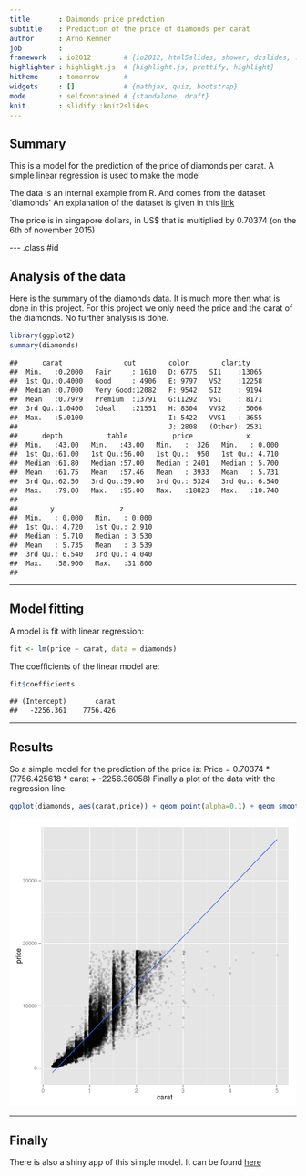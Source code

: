 ```yaml
---
title       : Daimonds price predction
subtitle    : Prediction of the price of diamonds per carat
author      : Arno Kemner
job         : 
framework   : io2012        # {io2012, html5slides, shower, dzslides, ...}
highlighter : highlight.js  # {highlight.js, prettify, highlight}
hitheme     : tomorrow      # 
widgets     : []            # {mathjax, quiz, bootstrap}
mode        : selfcontained # {standalone, draft}
knit        : slidify::knit2slides
---
```


## Summary

This is a model for the prediction of the price of diamonds per carat.
A simple linear regression is used to make the model

The data is an internal example from R. And comes from the dataset 'diamonds'
An explanation of the dataset is given in this [link](https://vincentarelbundock.github.io/Rdatasets/doc/Ecdat/Diamond.html)

The price is in singapore dollars, in US$ that is multiplied by 0.70374 (on the 6th of november 2015)

--- .class #id 


## Analysis of the data

Here is the summary of the diamonds data. It is much more then what is done in this project. For this project we only need the price and the carat of the diamonds. No further analysis is done.


```r
library(ggplot2)
summary(diamonds)
```

```
##      carat               cut        color        clarity     
##  Min.   :0.2000   Fair     : 1610   D: 6775   SI1    :13065  
##  1st Qu.:0.4000   Good     : 4906   E: 9797   VS2    :12258  
##  Median :0.7000   Very Good:12082   F: 9542   SI2    : 9194  
##  Mean   :0.7979   Premium  :13791   G:11292   VS1    : 8171  
##  3rd Qu.:1.0400   Ideal    :21551   H: 8304   VVS2   : 5066  
##  Max.   :5.0100                     I: 5422   VVS1   : 3655  
##                                     J: 2808   (Other): 2531  
##      depth           table           price             x         
##  Min.   :43.00   Min.   :43.00   Min.   :  326   Min.   : 0.000  
##  1st Qu.:61.00   1st Qu.:56.00   1st Qu.:  950   1st Qu.: 4.710  
##  Median :61.80   Median :57.00   Median : 2401   Median : 5.700  
##  Mean   :61.75   Mean   :57.46   Mean   : 3933   Mean   : 5.731  
##  3rd Qu.:62.50   3rd Qu.:59.00   3rd Qu.: 5324   3rd Qu.: 6.540  
##  Max.   :79.00   Max.   :95.00   Max.   :18823   Max.   :10.740  
##                                                                  
##        y                z         
##  Min.   : 0.000   Min.   : 0.000  
##  1st Qu.: 4.720   1st Qu.: 2.910  
##  Median : 5.710   Median : 3.530  
##  Mean   : 5.735   Mean   : 3.539  
##  3rd Qu.: 6.540   3rd Qu.: 4.040  
##  Max.   :58.900   Max.   :31.800  
## 
```

--- 

## Model fitting

A model is fit with linear regression:


```r
fit <- lm(price ~ carat, data = diamonds)
```

The coefficients of the linear model are:


```r
fit$coefficients
```

```
## (Intercept)       carat 
##   -2256.361    7756.426
```

---

## Results

So a simple model for the prediction of the price is: 
Price = 0.70374 * (7756.425618 * carat + -2256.36058)
Finally a plot of the data with the regression line:

```r
ggplot(diamonds, aes(carat,price)) + geom_point(alpha=0.1) + geom_smooth(method="lm") 
```

![plot of chunk unnamed-chunk-4](assets/fig/unnamed-chunk-4-1.png) 

---

## Finally

There is also a shiny app of this simple model.
It can be found [here](https://arnosk.shinyapps.io/diamonds)




